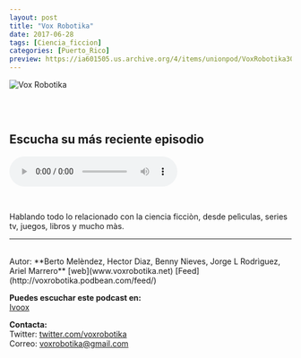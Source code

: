 ```yaml
---
layout: post
title: "Vox Robotika"
date: 2017-06-28
tags: [Ciencia_ficcion]
categories: [Puerto_Rico]
preview: https://ia601505.us.archive.org/4/items/unionpod/VoxRobotika300.png
---
```


![Vox Robotika](https://ia601505.us.archive.org/4/items/unionpod/VoxRobotika500.png)

<br/>
<br/>

## Escucha su más reciente episodio

<!--reproductor-feed=http://voxrobotika.podbean.com/feed/-->
<!--reproductor-start-->
<audio id="audio" preload="auto" controls="" src="https://voxrobotika.podbean.com/mf/feed/jsz993/2018-06-19-21-54-13.mp3"></audio>
<!--reproductor-end-->

<br/>  

Hablando todo lo relacionado con la ciencia ficciòn, desde pelìculas, series tv, juegos, libros y mucho màs.

_ _ _
<br>
Autor: **Berto Melèndez, Hector Diaz, Benny Nieves, Jorge L Rodrìguez, Ariel Marrero**  
[web](www.voxrobotika.net)  
[Feed](http://voxrobotika.podbean.com/feed/)  

**Puedes escuchar este podcast en:**  
[Ivoox](http://www.ivoox.com/escuchar-vox-robotika_nq_227943_1.html)  



**Contacta:**  
Twitter: [twitter.com/voxrobotika](https://twitter.com/witter.com/voxrobotika)  
Correo: [voxrobotika@gmail.com](mailto:voxrobotika@gmail.com)  
